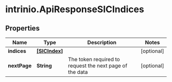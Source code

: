 # intrinio.ApiResponseSICIndices

## Properties
Name | Type | Description | Notes
------------ | ------------- | ------------- | -------------
**indices** | [**[SICIndex]**](SICIndex.md) |  | [optional] 
**nextPage** | **String** | The token required to request the next page of the data | [optional] 


